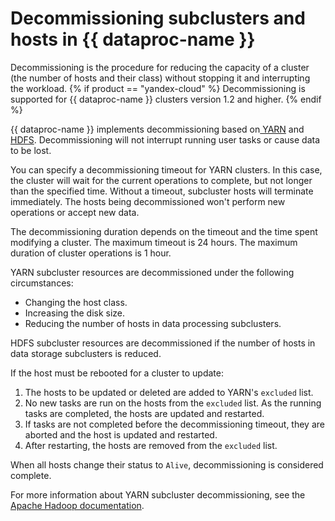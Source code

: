 # Decommissioning subclusters and hosts in {{ dataproc-name }}

Decommissioning is the procedure for reducing the capacity of a cluster (the number of hosts and their class) without stopping it and interrupting the workload. {% if product == "yandex-cloud" %} Decommissioning is supported for {{ dataproc-name }} clusters version 1.2 and higher. {% endif %}

{{ dataproc-name }} implements decommissioning based on[ YARN](https://hadoop.apache.org/docs/current/hadoop-yarn/hadoop-yarn-site/YARN.html) and [HDFS](https://hadoop.apache.org/docs/current/hadoop-project-dist/hadoop-hdfs/HdfsDesign.html). Decommissioning will not interrupt running user tasks or cause data to be lost.

You can specify a decommissioning timeout for YARN clusters. In this case, the cluster will wait for the current operations to complete, but not longer than the specified time. Without a timeout, subcluster hosts will terminate immediately. The hosts being decommissioned won't perform new operations or accept new data.

The decommissioning duration depends on the timeout and the time spent modifying a cluster. The maximum timeout is 24 hours. The maximum duration of cluster operations is 1 hour.

YARN subcluster resources are decommissioned under the following circumstances:

* Changing the host class.
* Increasing the disk size.
* Reducing the number of hosts in data processing subclusters.

HDFS subcluster resources are decommissioned if the number of hosts in data storage subclusters is reduced.

If the host must be rebooted for a cluster to update:

1. The hosts to be updated or deleted are added to YARN's `excluded` list.
1. No new tasks are run on the hosts from the `excluded` list. As the running tasks are completed, the hosts are updated and restarted.
1. If tasks are not completed before the decommissioning timeout, they are aborted and the host is updated and restarted.
1. After restarting, the hosts are removed from the `excluded` list.

When all hosts change their status to `Alive`, decommissioning is considered complete.

For more information about YARN subcluster decommissioning, see the [Apache Hadoop documentation](http://hadoop.apache.org/docs/current/hadoop-yarn/hadoop-yarn-site/GracefulDecommission.html).
